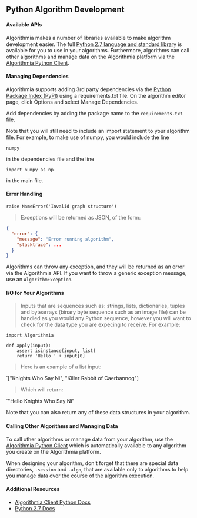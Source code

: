 ## Python Algorithm Development

#### Available APIs

Algorithmia makes a number of libraries available to make algorithm development easier.
The full <a href="https://docs.python.org/2.7/">Python 2.7 language and standard library</a>
is available for you to use in your algorithms. Furthermore, algorithms can call other algorithms and manage data on the Algorithmia platform
via the <a href="http://developers.algorithmia.com/clients/python/">Algorithmia Python Client</a>.

#### Managing Dependencies

Algorithmia supports adding 3rd party dependencies via the <a href="https://pypi.python.org/pypi">Python Package Index (PyPI)</a> using a requirements.txt file. On the algorithm editor page, click Options and select Manage Dependencies.

Add dependencies by adding the package name to the `requirements.txt` file.

Note that you will still need to include an import statement to your algorithm file. For example, to make use of numpy, you would include the line

`numpy`

in the dependencies file and the line

`import numpy as np`

in the main file.

#### Error Handling

```
raise NameError('Invalid graph structure')
```

> Exceptions will be returned as JSON, of the form:

```json
{
  "error": {
    "message": "Error running algorithm",
    "stacktrace": ...
  }
}
```

Algorithms can throw any exception, and they will be returned as an error via the Algorithmia API. If you want to throw a generic exception message, use an `AlgorithmException`.


#### I/O for Your Algorithms

> Inputs that are sequences such as: strings, lists, dictionaries, tuples and bytearrays (binary byte sequence such as an image file) can be handled as you would any Python sequence, however you will want to check for the data type you are expecing to receive. For example:

```
import Algorithmia

def apply(input):
    assert isinstance(input, list)
    return 'Hello ' + input[0]
```

> Here is an example of a list input:

`["Knights Who Say Ni", "Killer Rabbit of Caerbannog"]

> Which will return:

`"Hello Knights Who Say Ni"


Note that you can also return any of these data structures in your algorithm.


#### Calling Other Algorithms and Managing Data

To call other algorithms or manage data from your algorithm, use the [Algorithmia Python Client](#python-client) which is automatically available to any algorithm you create on the Algorithmia platform.

When designing your algorithm, don't forget that there are special data directories, `.session` and `.algo`, that are available only to algorithms to help you manage data over the course of the algorithm execution.

#### Additional Resources

* <a href="http://developers.algorithmia.com/clients/python/">Algorithmia Client Python Docs <i class="fa fa-external-link"></i></a>
* <a href="https://docs.python.org/2.7/">Python 2.7 Docs</a>
